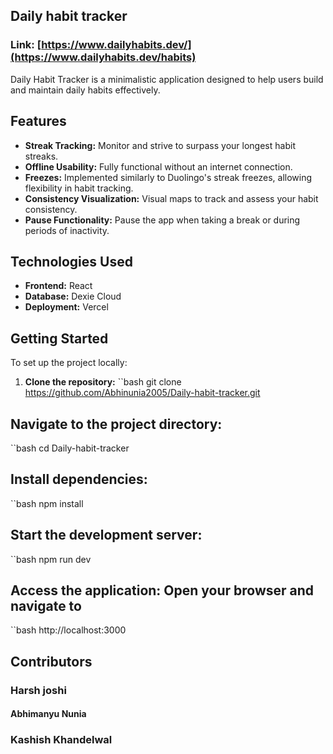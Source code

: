 

## Daily habit tracker

### Link: [https://www.dailyhabits.dev/](https://www.dailyhabits.dev/habits)

Daily Habit Tracker is a minimalistic application designed to help users build and maintain daily habits effectively.

## Features

- **Streak Tracking:** Monitor and strive to surpass your longest habit streaks.
- **Offline Usability:** Fully functional without an internet connection.
- **Freezes:** Implemented similarly to Duolingo's streak freezes, allowing flexibility in habit tracking.
- **Consistency Visualization:** Visual maps to track and assess your habit consistency.
- **Pause Functionality:** Pause the app when taking a break or during periods of inactivity.

## Technologies Used

- **Frontend:** React
- **Database:** Dexie Cloud
- **Deployment:** Vercel

## Getting Started

To set up the project locally:

1. **Clone the repository:**
   ``bash git clone https://github.com/Abhinunia2005/Daily-habit-tracker.git 

## Navigate to the project directory:
``bash cd Daily-habit-tracker 

## Install dependencies:
``bash npm install
## Start the development server:
``bash npm run dev 
## Access the application: Open your browser and navigate to
``bash http://localhost:3000
## Contributors
### Harsh joshi
#### Abhimanyu Nunia
### Kashish Khandelwal




